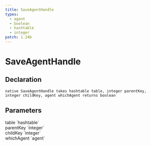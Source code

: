 ```yaml
---
title: SaveAgentHandle
types:
  - agent
  - boolean
  - hashtable
  - integer
patch: 1.24b
---
```


# SaveAgentHandle

## Declaration

```
native SaveAgentHandle takes hashtable table, integer parentKey, integer childKey, agent whichAgent returns boolean
```

## Parameters
<dl>
  <dt>table `hashtable`</dt>
  <dd></dd>

  <dt>parentKey `integer`</dt>
  <dd></dd>

  <dt>childKey `integer`</dt>
  <dd></dd>

  <dt>whichAgent `agent`</dt>
  <dd></dd>
</dl>